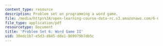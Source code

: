 ```yaml
---
content_type: resource
description: Problem set on programming a word game.
file: /media/https%3A/open-learning-course-data-rc.s3.amazonaws.com/6-00-introduction-to-computer-science-and-programming-fall-2008/30edc1b7e5d3d845dde1869979b7db5c_pset6.pdf
file_type: application/pdf
resourcetype: Document
title: 'Problem Set 6: Word Game II'
uid: 30edc1b7-e5d3-d845-dde1-869979b7db5c
---
```

